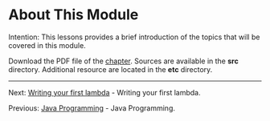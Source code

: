 # About This Module

Intention: This lessons provides a brief introduction of the topics that will be covered in this module.

Download the PDF file of the [chapter](chapter_1.pdf). Sources are available in the <b>src</b> directory. 
Additional resource are located in the <b>etc</b> directory.

<hr>

Next: [Writing your first lambda](chapter_2.md "Writing your first lambda") - Writing your first lambda.

Previous: [Java Programming](../../README.md "First Java Program") - Java Programming.
